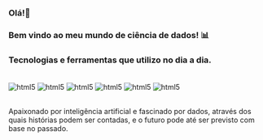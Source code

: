 ### Olá!👋
### Bem vindo ao meu mundo de ciência de dados! 📊


### Tecnologias e ferramentas que utilizo no dia a dia.

<div style="display: inline_block"><br/>
<img align="center" alt="html5" src="https://img.shields.io/badge/Python-14354C?style=for-the-badge&logo=python&logoColor=white">
<img align="center" alt="html5" src="https://img.shields.io/badge/Hive-342B029.svg?&style=for-the-badge&logo=hive&logoColor=white">
<img align="center" alt="html5" src="https://img.shields.io/badge/PySpark-342B029.svg?&style=for-the-badge&logo=hive&logoColor=white">
<img align="center" alt="html5" src="https://img.shields.io/badge/Spark-342B029.svg?&style=for-the-badge&logo=hive&logoColor=white">
<img align="center" alt="html5" src="https://img.shields.io/badge/GCP-F37626.svg?&style=for-the-badge&logo=hive&logoColor=white">
<img align="center" alt="html5" src="https://img.shields.io/badge/Jupyter-F37626.svg?&style=for-the-badge&logo=Jupyter&logoColor=white">
</div><br/>


Apaixonado por inteligência artificial e fascinado por dados, através dos quais histórias podem ser contadas, e o futuro pode até ser previsto com base no passado.
